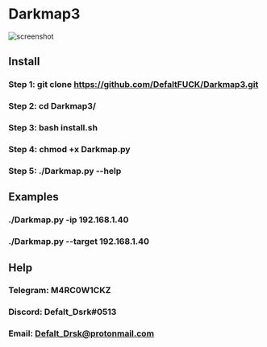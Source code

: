 # Darkmap3
![screenshot](https://github.com/DefaltFUCK/Darkmap3/blob/main/Screenshot%20from%202022-05-05%2018-35-16.png)


## Install 

### Step 1: git clone https://github.com/DefaltFUCK/Darkmap3.git

### Step 2: cd Darkmap3/

### Step 3: bash install.sh

### Step 4: chmod +x Darkmap.py

### Step 5: ./Darkmap.py --help


## Examples

### ./Darkmap.py -ip 192.168.1.40

### ./Darkmap.py --target 192.168.1.40


## Help

### Telegram: M4RC0W1CKZ

### Discord: Defalt_Dsrk#0513

### Email: Defalt_Drsk@protonmail.com
